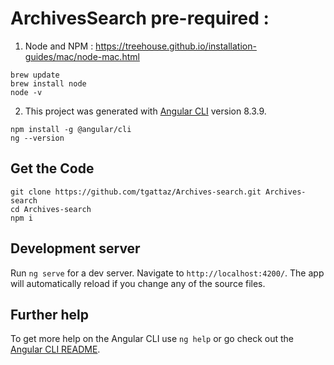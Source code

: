 # ArchivesSearch pre-required :
1) Node and NPM : https://treehouse.github.io/installation-guides/mac/node-mac.html
```
brew update  
brew install node
node -v
```
2) This project was generated with [Angular CLI](https://github.com/angular/angular-cli) version 8.3.9.
```
npm install -g @angular/cli
ng --version
```

## Get the Code
```
git clone https://github.com/tgattaz/Archives-search.git Archives-search
cd Archives-search
npm i
```

## Development server

Run `ng serve` for a dev server. Navigate to `http://localhost:4200/`. The app will automatically reload if you change any of the source files.

## Further help

To get more help on the Angular CLI use `ng help` or go check out the [Angular CLI README](https://github.com/angular/angular-cli/blob/master/README.md).
